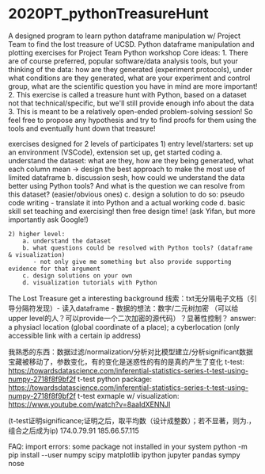# 2020PT_pythonTreasureHunt
A designed program to learn python dataframe manipulation w/ Project Team to find the lost treasure of UCSD.
Python dataframe manipulation and plotting exercises for Project Team Python workshop 
Core ideas: 
    1. There are of course preferred, popular software/data analysis tools, but your thinking of the data: 
    how are they generated (experiment protocols), under what conditions are they generated, what are your 
    experiment and control group, what are the scientific question you have in mind are more important!
    2. This exercise is called a treasure hunt with Python, based on a dataset not that technical/specific, but 
    we'll still provide enough info about the data
    3. This is meant to be a relatively open-ended problem-solving session! So feel free to propose any hypothesis
    and try to find proofs for them using the tools and eventually hunt down that treasure!

exercises designed for 2 levels of participates
    1) entry level/starters: set up an environment (VSCode), extension set up, get started coding
        a. understand the dataset: what are they, how are they being generated, what each column mean 
           -> design the best approach to make the most use of limited dataframe
        b. discussion sesh, how could we understand the data better using Python tools? 
           And what is the question we can resolve from this dataset? (easier/obvious ones)
        c. design a solution to do so: pseudo code writing - translate it into Python and a actual working code 
        d. basic skill set teaching and exercising! then free design time!
        (ask Yifan, but more importantly ask Google!)

    2) higher level: 
        a. understand the dataset 
        b. what questions could be resolved with Python tools? (dataframe & visualization) 
           - not only give me something but also provide supporting evidence for that argument
        c. design solutions on your own
        d. visualization tutorials with Python 


The Lost Treasure
get a interesting background
线索：txt无分隔电子文档（引导分隔符发现）- 读入dataframe - 
数据的想法：数字/二元树加密 （可以给upper level的人？可以provide一个二次加密的源代码）？显著性控制？
answer: a physiacl location (global coordinate of a place); 
        a cyberlocation (only accessible link with a certain ip address)


我熟悉的东西：数据过滤/normalization/分析对比模型建立/分析significant数据
宝藏被移动了，参数变化，有的变化是迷惑性的有的是真的产生了变化 
t-test: https://towardsdatascience.com/inferential-statistics-series-t-test-using-numpy-2718f8f9bf2f
t-test python package: https://towardsdatascience.com/inferential-statistics-series-t-test-using-numpy-2718f8f9bf2f
t-test exmaple w/ visualization: https://www.youtube.com/watch?v=8aaIdXENNJI

(t-test证明significance;证明之后，取平均数（设计成整数）；若不显著，则为.，组合之后成为ip)
174.0.79.91
185.66.57.115

FAQ:
import errors: 
some package not installed in your system
python -m pip install --user numpy scipy matplotlib ipython jupyter pandas sympy nose
